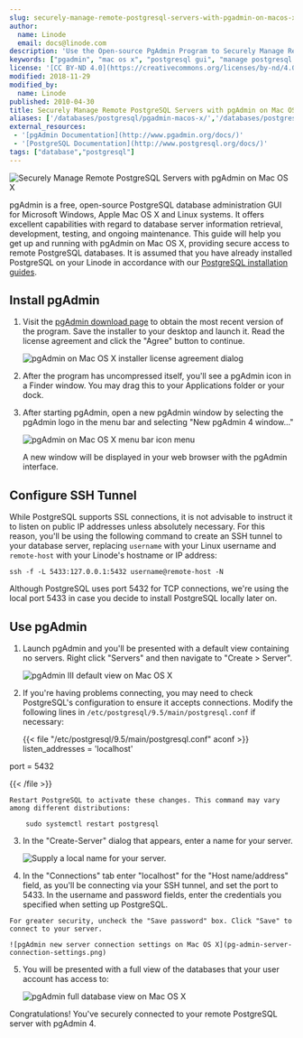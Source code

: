 ```yaml
---
slug: securely-manage-remote-postgresql-servers-with-pgadmin-on-macos-x
author:
  name: Linode
  email: docs@linode.com
description: 'Use the Open-source PgAdmin Program to Securely Manage Remote PostgreSQL Databases from a Mac OS X Workstation.'
keywords: ["pgadmin", "mac os x", "postgresql gui", "manage postgresql databases", "ssh tunnel"]
license: '[CC BY-ND 4.0](https://creativecommons.org/licenses/by-nd/4.0)'
modified: 2018-11-29
modified_by:
  name: Linode
published: 2010-04-30
title: Securely Manage Remote PostgreSQL Servers with pgAdmin on Mac OS X
aliases: ['/databases/postgresql/pgadmin-macos-x/','/databases/postgresql/securely-manage-remote-postgresql-servers-with-pgadmin-on-macos-x/']
external_resources:
 - '[pgAdmin Documentation](http://www.pgadmin.org/docs/)'
 - '[PostgreSQL Documentation](http://www.postgresql.org/docs/)'
tags: ["database","postgresql"]
---
```


![Securely Manage Remote PostgreSQL Servers with pgAdmin on Mac OS X](Securely_Manage_Remote_PostgreSQL_Servers_with_pgAdmin_on_Mac_OS_X_smg.jpg)

pgAdmin is a free, open-source PostgreSQL database administration GUI for Microsoft Windows, Apple Mac OS X and Linux systems. It offers excellent capabilities with regard to database server information retrieval, development, testing, and ongoing maintenance. This guide will help you get up and running with pgAdmin on Mac OS X, providing secure access to remote PostgreSQL databases. It is assumed that you have already installed PostgreSQL on your Linode in accordance with our [PostgreSQL installation guides](/docs/databases/postgresql/).

## Install pgAdmin

1.  Visit the [pgAdmin download page](https://www.pgadmin.org/download/pgadmin-4-macos/) to obtain the most recent version of the program. Save the installer to your desktop and launch it. Read the license agreement and click the "Agree" button to continue.

    ![pgAdmin on Mac OS X installer license agreement dialog](pg-admin-tos.png)

2.  After the program has uncompressed itself, you'll see a pgAdmin icon in a Finder window. You may drag this to your Applications folder or your dock.

1.  After starting pgAdmin, open a new pgAdmin window by selecting the pgAdmin logo in the menu bar and selecting "New pgAdmin 4 window..."

    ![pgAdmin on Mac OS X menu bar icon menu](pg-admin-open-new-window.png)

    A new window will be displayed in your web browser with the pgAdmin interface.

## Configure SSH Tunnel

While PostgreSQL supports SSL connections, it is not advisable to instruct it to listen on public IP addresses unless absolutely necessary. For this reason, you'll be using the following command to create an SSH tunnel to your database server, replacing `username` with your Linux username and `remote-host` with your Linode's hostname or IP address:

    ssh -f -L 5433:127.0.0.1:5432 username@remote-host -N

Although PostgreSQL uses port 5432 for TCP connections, we're using the local port 5433 in case you decide to install PostgreSQL locally later on.

## Use pgAdmin

1.  Launch pgAdmin and you'll be presented with a default view containing no servers. Right click "Servers" and then navigate to "Create > Server".

    ![pgAdmin III default view on Mac OS X](pg-admin-new-server.png)

2.  If you're having problems connecting, you may need to check PostgreSQL's configuration to ensure it accepts connections. Modify the following lines in `/etc/postgresql/9.5/main/postgresql.conf` if necessary:

    {{< file "/etc/postgresql/9.5/main/postgresql.conf" aconf >}}
listen_addresses = 'localhost'

port = 5432

{{< /file >}}


    Restart PostgreSQL to activate these changes. This command may vary among different distributions:

        sudo systemctl restart postgresql

3.  In the "Create-Server" dialog that appears, enter a name for your server.

    ![Supply a local name for your server.](pg-admin-server-name.png)

4.   In the "Connections" tab enter "localhost" for the "Host name/address" field, as you'll be connecting via your SSH tunnel, and set the port to 5433. In the username and password fields, enter the credentials you specified when setting up PostgreSQL.

    For greater security, uncheck the "Save password" box. Click "Save" to connect to your server.

    ![pgAdmin new server connection settings on Mac OS X](pg-admin-server-connection-settings.png)

5.  You will be presented with a full view of the databases that your user account has access to:

    ![pgAdmin full database view on Mac OS X](pg-admin-database-view.png)

Congratulations! You've securely connected to your remote PostgreSQL server with pgAdmin 4.
